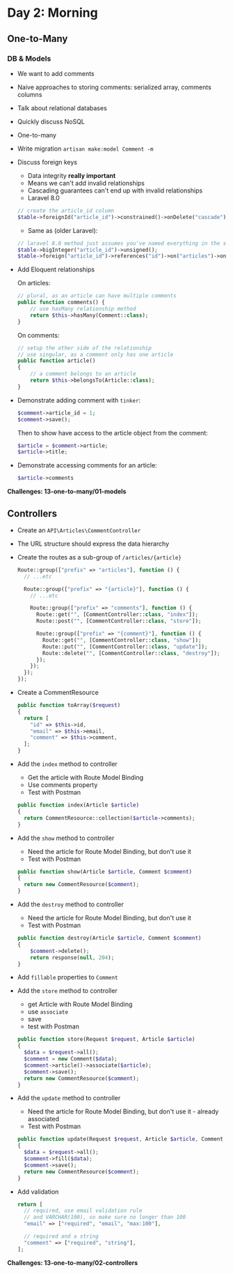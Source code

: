 # Day 2: Morning

## One-to-Many

### DB & Models

- We want to add comments
- Naive approaches to storing comments: serialized array, comments columns
- Talk about relational databases
- Quickly discuss NoSQL
- One-to-many
- Write migration
    `artisan make:model Comment -m`
- Discuss foreign keys
    - Data integrity **really important**
    - Means we can't add invalid relationships
    - Cascading guarantees can't end up with invalid relationships
    - Laravel 8.0

    ```php
    // create the article_id column
    $table->foreignId("article_id")->constrained()->onDelete("cascade");
    ```
    - Same as (older Laravel):

    ```php
    // laravel 8.0 method just assumes you've named everything in the standard way
    $table->bigInteger("article_id")->unsigned(); 
    $table->foreign("article_id")->references("id")->on("articles")->onDelete("cascade");
    ```

- Add Eloquent relationships

    On articles:
    ```php
    // plural, as an article can have multiple comments
    public function comments() {
        // use hasMany relationship method
        return $this->hasMany(Comment::class);
    }
    ```

    On comments:

    ```php
    // setup the other side of the relationship
    // use singular, as a comment only has one article
    public function article()
    {
        // a comment belongs to an article
        return $this->belongsTo(Article::class);
    }
    ```

- Demonstrate adding comment with `tinker`:

    ```php
    $comment->article_id = 1;
    $comment->save();
    ```
    Then to show have access to the article object from the comment:
    ```php
    $article = $comment->article;
    $article->title;
    ```

- Demonstrate accessing comments for an article:

    ```php
    $article->comments
    ```

**Challenges: 13-one-to-many/01-models**


## Controllers

- Create an `API\Articles\CommentController`
- The URL structure should express the data hierarchy
- Create the routes as a sub-group of `/articles/{article}`

    ```php
    Route::group(["prefix" => "articles"], function () {
      // ...etc

      Route::group(["prefix" => "{article}"], function () {
        // ...etc

        Route::group(["prefix" => "comments"], function () {
          Route::get("", [CommentController::class, "index"]);
          Route::post("", [CommentController::class, "store"]);

          Route::group(["prefix" => "{comment}"], function () {
            Route::get("", [CommentController::class, "show"]);
            Route::put("", [CommentController::class, "update"]);
            Route::delete("", [CommentController::class, "destroy"]);
          });
        });
      });
    });
    ```

- Create a CommentResource

    ```php
    public function toArray($request)
    {
      return [
        "id" => $this->id,
        "email" => $this->email,
        "comment" => $this->comment,
      ];
    }
    ```

- Add the `index` method to controller
    - Get the article with Route Model Binding
    - Use comments property
    - Test with Postman

    ```php
    public function index(Article $article)
    {
      return CommentResource::collection($article->comments);
    }
    ```

- Add the `show` method to controller
    - Need the article for Route Model Binding, but don't use it
    - Test with Postman

    ```php
    public function show(Article $article, Comment $comment)
    {
      return new CommentResource($comment);
    }
    ```

- Add the `destroy` method to controller
    - Need the article for Route Model Binding, but don't use it
    - Test with Postman

    ```php
    public function destroy(Article $article, Comment $comment)
    {
        $comment->delete();
        return response(null, 204);
    }
    ```

- Add `fillable` properties to `Comment`
- Add the `store` method to controller
    - get Article with Route Model Binding
    - use `associate`
    - save
    - test with Postman

    ```php
    public function store(Request $request, Article $article)
    {
      $data = $request->all();
      $comment = new Comment($data);
      $comment->article()->associate($article);
      $comment->save();
      return new CommentResource($comment);
    }
    ```

- Add the `update` method to controller
    - Need the article for Route Model Binding, but don't use it - already associated
    - Test with Postman

    ```php
    public function update(Request $request, Article $article, Comment $comment)
    {
      $data = $request->all();
      $comment->fill($data);
      $comment->save();
      return new CommentResource($comment);
    }
    ```

- Add validation

    ```php
    return [
      // required, use email validation rule
      // and VARCHAR(100), so make sure no longer than 100
      "email" => ["required", "email", "max:100"],

      // required and a string
      "comment" => ["required", "string"],
    ];
    ```


**Challenges: 13-one-to-many/02-controllers**
